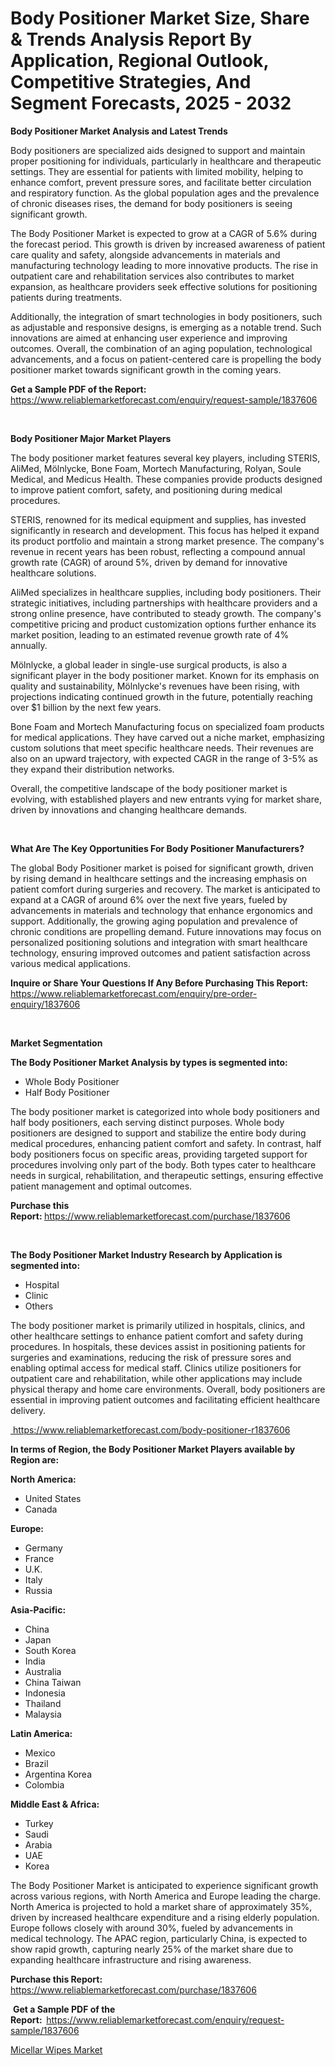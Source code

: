<p><h1>Body Positioner Market Size, Share & Trends Analysis Report By Application, Regional Outlook, Competitive Strategies, And Segment Forecasts, 2025 - 2032</h1></p><p><strong>Body Positioner Market Analysis and Latest Trends</strong></p>
<p><p>Body positioners are specialized aids designed to support and maintain proper positioning for individuals, particularly in healthcare and therapeutic settings. They are essential for patients with limited mobility, helping to enhance comfort, prevent pressure sores, and facilitate better circulation and respiratory function. As the global population ages and the prevalence of chronic diseases rises, the demand for body positioners is seeing significant growth.</p><p>The Body Positioner Market is expected to grow at a CAGR of 5.6% during the forecast period. This growth is driven by increased awareness of patient care quality and safety, alongside advancements in materials and manufacturing technology leading to more innovative products. The rise in outpatient care and rehabilitation services also contributes to market expansion, as healthcare providers seek effective solutions for positioning patients during treatments.</p><p>Additionally, the integration of smart technologies in body positioners, such as adjustable and responsive designs, is emerging as a notable trend. Such innovations are aimed at enhancing user experience and improving outcomes. Overall, the combination of an aging population, technological advancements, and a focus on patient-centered care is propelling the body positioner market towards significant growth in the coming years.</p></p>
<p><strong>Get a Sample PDF of the Report:&nbsp;</strong> <a href="https://www.reliablemarketforecast.com/enquiry/request-sample/1837606?utm_campaign=1102&utm_medium=2&utm_source=Github&utm_content=ia&utm_term=09022025&utm_id=body-positioner">https://www.reliablemarketforecast.com/enquiry/request-sample/1837606</a></p>
<p>&nbsp;</p>
<p><strong>Body Positioner Major Market Players</strong></p>
<p><p>The body positioner market features several key players, including STERIS, AliMed, Mölnlycke, Bone Foam, Mortech Manufacturing, Rolyan, Soule Medical, and Medicus Health. These companies provide products designed to improve patient comfort, safety, and positioning during medical procedures.</p><p>STERIS, renowned for its medical equipment and supplies, has invested significantly in research and development. This focus has helped it expand its product portfolio and maintain a strong market presence. The company's revenue in recent years has been robust, reflecting a compound annual growth rate (CAGR) of around 5%, driven by demand for innovative healthcare solutions.</p><p>AliMed specializes in healthcare supplies, including body positioners. Their strategic initiatives, including partnerships with healthcare providers and a strong online presence, have contributed to steady growth. The company's competitive pricing and product customization options further enhance its market position, leading to an estimated revenue growth rate of 4% annually.</p><p>Mölnlycke, a global leader in single-use surgical products, is also a significant player in the body positioner market. Known for its emphasis on quality and sustainability, Mölnlycke's revenues have been rising, with projections indicating continued growth in the future, potentially reaching over $1 billion by the next few years.</p><p>Bone Foam and Mortech Manufacturing focus on specialized foam products for medical applications. They have carved out a niche market, emphasizing custom solutions that meet specific healthcare needs. Their revenues are also on an upward trajectory, with expected CAGR in the range of 3-5% as they expand their distribution networks.</p><p>Overall, the competitive landscape of the body positioner market is evolving, with established players and new entrants vying for market share, driven by innovations and changing healthcare demands.</p></p>
<p>&nbsp;</p>
<p><strong>What Are The Key Opportunities For Body Positioner Manufacturers?</strong></p>
<p><p>The global Body Positioner market is poised for significant growth, driven by rising demand in healthcare settings and the increasing emphasis on patient comfort during surgeries and recovery. The market is anticipated to expand at a CAGR of around 6% over the next five years, fueled by advancements in materials and technology that enhance ergonomics and support. Additionally, the growing aging population and prevalence of chronic conditions are propelling demand. Future innovations may focus on personalized positioning solutions and integration with smart healthcare technology, ensuring improved outcomes and patient satisfaction across various medical applications.</p></p>
<p><strong>Inquire or Share Your Questions If Any Before Purchasing This Report:</strong> <a href="https://www.reliablemarketforecast.com/enquiry/pre-order-enquiry/1837606?utm_campaign=1102&utm_medium=2&utm_source=Github&utm_content=ia&utm_term=09022025&utm_id=body-positioner">https://www.reliablemarketforecast.com/enquiry/pre-order-enquiry/1837606</a></p>
<p>&nbsp;</p>
<p><strong>Market Segmentation</strong></p>
<p><strong>The Body Positioner Market Analysis by types is segmented into:</strong></p>
<p><ul><li>Whole Body Positioner</li><li>Half Body Positioner</li></ul></p>
<p><p>The body positioner market is categorized into whole body positioners and half body positioners, each serving distinct purposes. Whole body positioners are designed to support and stabilize the entire body during medical procedures, enhancing patient comfort and safety. In contrast, half body positioners focus on specific areas, providing targeted support for procedures involving only part of the body. Both types cater to healthcare needs in surgical, rehabilitation, and therapeutic settings, ensuring effective patient management and optimal outcomes.</p></p>
<p><strong>Purchase this Report:&nbsp;</strong><a href="https://www.reliablemarketforecast.com/purchase/1837606?utm_campaign=1102&utm_medium=2&utm_source=Github&utm_content=ia&utm_term=09022025&utm_id=body-positioner">https://www.reliablemarketforecast.com/purchase/1837606</a></p>
<p>&nbsp;</p>
<p><strong>The Body Positioner Market Industry Research by Application is segmented into:</strong></p>
<p><ul><li>Hospital</li><li>Clinic</li><li>Others</li></ul></p>
<p><p>The body positioner market is primarily utilized in hospitals, clinics, and other healthcare settings to enhance patient comfort and safety during procedures. In hospitals, these devices assist in positioning patients for surgeries and examinations, reducing the risk of pressure sores and enabling optimal access for medical staff. Clinics utilize positioners for outpatient care and rehabilitation, while other applications may include physical therapy and home care environments. Overall, body positioners are essential in improving patient outcomes and facilitating efficient healthcare delivery.</p></p>
<p><a href="https://www.reliablemarketforecast.com/body-positioner-r1837606?utm_campaign=1102&utm_medium=2&utm_source=Github&utm_content=ia&utm_term=09022025&utm_id=body-positioner">&nbsp;https://www.reliablemarketforecast.com/body-positioner-r1837606</a></p>
<p><strong>In terms of Region, the Body Positioner Market Players available by Region are:</strong></p>
<p>
    <p> <strong> North America: </strong>
        <ul>
            <li>United States</li>
            <li>Canada</li>
        </ul>
        </p> 
    <p> <strong> Europe: </strong>
        <ul>
            <li>Germany</li>
            <li>France</li>
            <li>U.K.</li>
            <li>Italy</li>
            <li>Russia</li>
        </ul>
        </p> 
    <p> <strong> Asia-Pacific: </strong>
        <ul>
            <li>China</li>
            <li>Japan</li>
            <li>South Korea</li>
            <li>India</li>
            <li>Australia</li>
            <li>China Taiwan</li>
            <li>Indonesia</li>
            <li>Thailand</li>
            <li>Malaysia</li>
        </ul>
        </p> 
    <p> <strong> Latin America: </strong>
        <ul>
            <li>Mexico</li>
            <li>Brazil</li>
            <li>Argentina Korea</li>
            <li>Colombia</li>
        </ul>
        </p> 
    <p> <strong> Middle East & Africa: </strong>
        <ul>
            <li>Turkey</li>
            <li>Saudi</li>
            <li>Arabia</li>
            <li>UAE</li>
            <li>Korea</li>
        </ul>
    </p>
    </p>
<p><p>The Body Positioner Market is anticipated to experience significant growth across various regions, with North America and Europe leading the charge. North America is projected to hold a market share of approximately 35%, driven by increased healthcare expenditure and a rising elderly population. Europe follows closely with around 30%, fueled by advancements in medical technology. The APAC region, particularly China, is expected to show rapid growth, capturing nearly 25% of the market share due to expanding healthcare infrastructure and rising awareness.</p></p>
<p><strong>Purchase this Report: </strong><a href="https://www.reliablemarketforecast.com/purchase/1837606?utm_campaign=1102&utm_medium=2&utm_source=Github&utm_content=ia&utm_term=09022025&utm_id=body-positioner">https://www.reliablemarketforecast.com/purchase/1837606</a></p>
<p>&nbsp;<strong>Get a Sample PDF of the Report:&nbsp;&nbsp;</strong><a href="https://www.reliablemarketforecast.com/enquiry/request-sample/1837606?utm_campaign=1102&utm_medium=2&utm_source=Github&utm_content=ia&utm_term=09022025&utm_id=body-positioner">https://www.reliablemarketforecast.com/enquiry/request-sample/1837606</a></p>
<p><strong></strong></p>
<p><p><a href="https://github.com/vimar16th/Market-Research-Report-List-7/blob/main/micellar-wipes-market.md?utm_campaign=1102&utm_medium=2&utm_source=Github&utm_content=ia&utm_term=09022025&utm_id=body-positioner">Micellar Wipes Market</a></p></p>